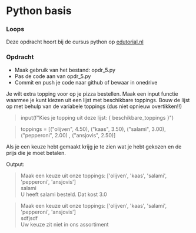 # Python basis

### Loops
Deze opdracht hoort bij de cursus python op [edutorial.nl](https://www.edutorial.nl/course/python)

### Opdracht

* Maak gebruik van het bestand: opdr_5.py
* Pas de code aan van opdr_5.py
* Commit en push je code naar github of bewaar in onedrive

Je wilt extra topping voor op je pizza bestellen.
Maak een input functie waarmee je kunt kiezen uit een lijst met beschikbare toppings.
Bouw de lijst op met behulp van de variabele toppings (dus niet opnieuw overtikken!!)

> input(f"Kies je topping uit deze lijst: { beschikbare_toppings }")

> toppings = [("olijven", 4.50), ("kaas", 3.50), ("salami", 3.00), ("pepperoni", 2.00) , ("ansjovis", 2.50)]

Als je een keuze hebt gemaakt krijg je te zien wat je hebt gekozen en de prijs die je moet betalen.

Output:

> Maak een keuze uit onze toppings: ['olijven', 'kaas', 'salami', 'pepperoni', 'ansjovis']   
> salami  
> U heeft salami besteld. Dat kost 3.0

> Maak een keuze uit onze toppings: ['olijven', 'kaas', 'salami', 'pepperoni', 'ansjovis']  
> sdfjsdf  
> Uw keuze zit niet in ons assortiment
